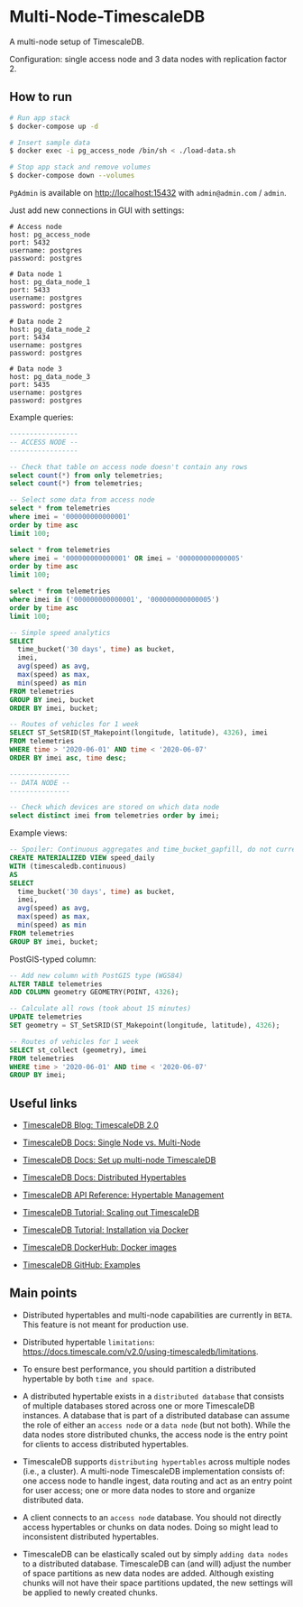 # Multi-Node-TimescaleDB

A multi-node setup of TimescaleDB.

Configuration: 
single access node and 3 data nodes with replication factor 2.

## How to run

```bash
# Run app stack
$ docker-compose up -d

# Insert sample data
$ docker exec -i pg_access_node /bin/sh < ./load-data.sh

# Stop app stack and remove volumes
$ docker-compose down --volumes
```

`PgAdmin` is available on [http://localhost:15432](http://localhost:15432) with `admin@admin.com` / `admin`.

Just add new connections in GUI with settings: 

```text
# Access node
host: pg_access_node
port: 5432
username: postgres
password: postgres

# Data node 1
host: pg_data_node_1
port: 5433
username: postgres
password: postgres

# Data node 2
host: pg_data_node_2
port: 5434
username: postgres
password: postgres

# Data node 3
host: pg_data_node_3
port: 5435
username: postgres
password: postgres
```

Example queries:

```sql
-----------------
-- ACCESS NODE --
-----------------

-- Check that table on access node doesn't contain any rows
select count(*) from only telemetries;
select count(*) from telemetries;

-- Select some data from access node
select * from telemetries
where imei = '000000000000001'
order by time asc
limit 100;

select * from telemetries
where imei = '000000000000001' OR imei = '000000000000005'
order by time asc
limit 100;

select * from telemetries
where imei in ('000000000000001', '000000000000005')
order by time asc
limit 100;

-- Simple speed analytics
SELECT
  time_bucket('30 days', time) as bucket,
  imei,
  avg(speed) as avg,
  max(speed) as max,
  min(speed) as min
FROM telemetries
GROUP BY imei, bucket
ORDER BY imei, bucket;

-- Routes of vehicles for 1 week
SELECT ST_SetSRID(ST_Makepoint(longitude, latitude), 4326), imei
FROM telemetries
WHERE time > '2020-06-01' AND time < '2020-06-07'
ORDER BY imei asc, time desc;

---------------
-- DATA NODE --
---------------

-- Check which devices are stored on which data node
select distinct imei from telemetries order by imei;
```

Example views:

```sql
-- Spoiler: Continuous aggregates and time_bucket_gapfill, do not currently work on distributed hypertables. Those are also in development.
CREATE MATERIALIZED VIEW speed_daily
WITH (timescaledb.continuous)
AS
SELECT
  time_bucket('30 days', time) as bucket,
  imei,
  avg(speed) as avg,
  max(speed) as max,
  min(speed) as min
FROM telemetries
GROUP BY imei, bucket;
```

PostGIS-typed column:

```sql
-- Add new column with PostGIS type (WGS84)
ALTER TABLE telemetries
ADD COLUMN geometry GEOMETRY(POINT, 4326);

-- Calculate all rows (took about 15 minutes)
UPDATE telemetries 
SET geometry = ST_SetSRID(ST_Makepoint(longitude, latitude), 4326);

-- Routes of vehicles for 1 week
SELECT st_collect (geometry), imei
FROM telemetries
WHERE time > '2020-06-01' AND time < '2020-06-07'
GROUP BY imei;
```

## Useful links

* [TimescaleDB Blog: TimescaleDB 2.0](https://blog.timescale.com/blog/timescaledb-2-0-a-multi-node-petabyte-scale-completely-free-relational-database-for-time-series)

* [TimescaleDB Docs: Single Node vs. Multi-Node](https://docs.timescale.com/v2.0/introduction/architecture#single-node-vs-clustering)

* [TimescaleDB Docs: Set up multi-node TimescaleDB](https://docs.timescale.com/v2.0/getting-started/setup-multi-node-basic)

* [TimescaleDB Docs: Distributed Hypertables](https://docs.timescale.com/v2.0/using-timescaledb/distributed-hypertables)

* [TimescaleDB API Reference: Hypertable Management](https://docs.timescale.com/v2.0/api#hypertable-management)

* [TimescaleDB Tutorial: Scaling out TimescaleDB](https://docs.timescale.com/v2.0/tutorials/clustering)

* [TimescaleDB Tutorial: Installation via Docker](https://docs.timescale.com/v2.0/getting-started/installation/docker/installation-docker)

* [TimescaleDB DockerHub: Docker images](https://hub.docker.com/r/timescale/timescaledb)

* [TimescaleDB GitHub: Examples](https://github.com/timescale/examples)

## Main points

* Distributed hypertables and multi-node capabilities are currently in `BETA`. 
This feature is not meant for production use.

* Distributed hypertable `limitations`: https://docs.timescale.com/v2.0/using-timescaledb/limitations.

* To ensure best performance, you should partition a distributed hypertable by both `time and space`.

* A distributed hypertable exists in a `distributed database` that consists of multiple databases stored across one or more TimescaleDB instances. 
A database that is part of a distributed database can assume the role of either an `access node` or a `data node` (but not both).
While the data nodes store distributed chunks, the access node is the entry point for clients to access distributed hypertables.

* TimescaleDB supports `distributing hypertables` across multiple nodes (i.e., a cluster).
A multi-node TimescaleDB implementation consists of:
one access node to handle ingest, data routing and act as an entry point for user access;
one or more data nodes to store and organize distributed data.

* A client connects to an `access node` database. 
You should not directly access hypertables or chunks on data nodes. 
Doing so might lead to inconsistent distributed hypertables.

* TimescaleDB can be elastically scaled out by simply `adding data nodes` to a distributed database.
TimescaleDB can (and will) adjust the number of space partitions as new data nodes are added.
Although existing chunks will not have their space partitions updated, the new settings will be applied to newly created chunks.
